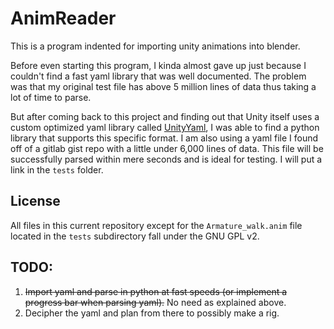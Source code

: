 # AnimReader

This is a program indented for importing unity animations into blender.

Before even starting this program, I kinda almost gave up just because I couldn't find a fast yaml library that was well documented. The problem was that my original test file has above 5 million lines of data thus taking a lot of time to parse.

But after coming back to this project and finding out that Unity itself uses a custom optimized yaml library called [UnityYaml](https://www.google.com/url?sa=t&rct=j&q=&esrc=s&source=web&cd=&cad=rja&uact=8&ved=2ahUKEwilpJ7zw-iMAxXF4ckDHRwRJ5IQFnoECAkQAQ&url=https%3A%2F%2Fdocs.unity3d.com%2FManual%2FUnityYAML.html&usg=AOvVaw0E_syC0ijM1S_uKNUW69p3&opi=89978449), I was able to find a python library that supports this specific format. I am also using a yaml file I found off of a gitlab gist repo with a little under 6,000 lines of data. This file will be successfully parsed within mere seconds and is ideal for testing. I will put a link in the `tests` folder.

## License

All files in this current repository except for the `Armature_walk.anim` file located in the `tests` subdirectory fall under the GNU GPL v2.


## TODO:
1. ~~Import yaml and parse in python at fast speeds (or implement a progress bar when parsing yaml).~~ No need as explained above.
2. Decipher the yaml and plan from there to possibly make a rig.

